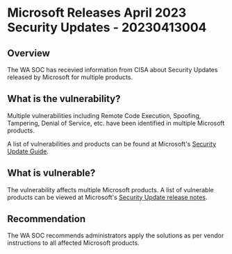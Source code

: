 #  Microsoft Releases April 2023 Security Updates - 20230413004

## Overview
The WA SOC has recevied information from CISA about Security Updates released by Microsoft for multiple products.

## What is the vulnerability?
Multiple vulnerabilities including Remote Code Execution, Spoofing, Tampering, Denial of Service, etc. have been identified in multiple Microsoft products. 

A list of vulnerabilities and products can be found at Microsoft's [Security Update Guide](https://msrc.microsoft.com/update-guide/vulnerability).

## What is vulnerable? 
The vulnerability affects multiple Microsoft products. A list of vulnerable products can be viewed at Microsoft's [Security Update release notes](https://msrc.microsoft.com/update-guide/releaseNote).

## Recommendation
The WA SOC recommends administrators apply the solutions as per vendor instructions to all affected Microsoft products.
